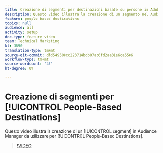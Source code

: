 ```yaml
---
title: Creazione di segmenti per destinazioni basate su persone in Adobe Audience Manager
description: Questo video illustra la creazione di un segmento nel Audience Manager  da utilizzare per le destinazioni basate sulle persone.
feature: people-based destinations
topics: null
audience: all
activity: setup
doc-type: feature video
team: Technical Marketing
kt: 3690
translation-type: tm+mt
source-git-commit: dfd549508cc223714bdb07ac6fd2aa31e6ca5586
workflow-type: tm+mt
source-wordcount: '47'
ht-degree: 0%

---
```



# Creazione di segmenti per [!UICONTROL People-Based Destinations]

Questo video illustra la creazione di un [!UICONTROL segment] in  Audience Manager da utilizzare per [!UICONTROL People-Based Destinations].

>[!VIDEO](https://video.tv.adobe.com/v/29236/?quality=12)
